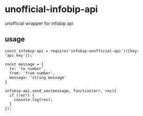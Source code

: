 # unofficial-infobip-api
unofficial wrapper for infobip api

## usage

```
const infobip-api = require('infobip-unofficial-api')({key: 'api_key'});

const message = {
  to: 'to number',
  from: 'from number',
  message: 'string message'
}

infobip-api.send_sms(message, function(err, res){
  if (!err) {
    console.log(res);
  }
});
```
